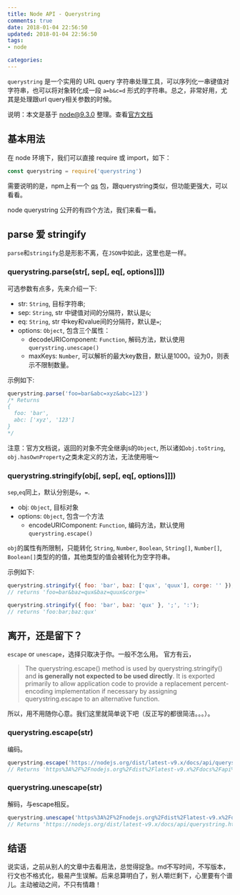 ```yaml
---
title: Node API - Querystring
comments: true
date: 2018-01-04 22:56:50
updated: 2018-01-04 22:56:50
tags:
- node

categories:
---
```


`querystring` 是一个实用的 URL query 字符串处理工具，可以序列化一串键值对字符串，也可以将对象转化成一段 `a=b&c=d` 形式的字符串。总之，非常好用，尤其是处理跟url query相关参数的时候。

<!--truncate-->

说明：本文是基于 node@9.3.0 整理。查看[官方文档](https://nodejs.org/docs/v9.3.0/api/querystring.html)

## 基本用法
在 node 环境下，我们可以直接 require 或 import，如下：
```js
const querystring = require('querystring')
```

需要说明的是，npm上有一个 [qs](https://www.npmjs.com/package/qs) 包，跟querystring类似，但功能更强大，可以看看。

node querystring 公开的有四个方法，我们来看一看。

## parse 爱 stringify
`parse`和`stringify`总是形影不离，在`JSON`中如此，这里也是一样。

### querystring.parse(str[, sep[, eq[, options]]])
可选参数有点多，先来介绍一下:
* str: `String`, 目标字符串;
* sep: `String`, str 中键值对间的分隔符，默认是`&`;
* eq: `String`, str 中key和value间的分隔符，默认是`=`;
* options: `Object`, 包含三个属性：
  + decodeURIComponent: `Function`, 解码方法，默认使用`querystring.unescape()`
  + maxKeys: `Number`, 可以解析的最大key数目，默认是1000。设为0，则表示不限制数量。

示例如下:
```js
querystring.parse('foo=bar&abc=xyz&abc=123')
/* Returns
{
  foo: 'bar',
  abc: ['xyz', '123']
}
*/
```

注意：官方文档说，返回的对象不完全继承js的`Object`, 所以诸如`obj.toString`, `obj.hasOwnProperty`之类未定义的方法，无法使用哦～


### querystring.stringify(obj[, sep[, eq[, options]]])
`sep`,`eq`同上，默认分别是`&`，`=`.
* obj: `Object`, 目标对象
* options: `Object`, 包含一个方法
  + encodeURIComponent: `Function`, 编码方法，默认使用`querystring.escape()`

`obj`的属性有所限制，只能转化 `String`, `Number`, `Boolean`, `String[]`, `Number[]`, `Boolean[]`类型的的值，其他类型的值会被转化为空字符串。

示例如下:
```js
querystring.stringify({ foo: 'bar', baz: ['qux', 'quux'], corge: '' });
// returns 'foo=bar&baz=qux&baz=quux&corge='

querystring.stringify({ foo: 'bar', baz: 'qux' }, ';', ':');
// returns 'foo:bar;baz:qux'
```

## 离开，还是留下？
`escape` or `unescape`，选择只取决于你。一般不怎么用。
官方有云，
> The querystring.escape() method is used by querystring.stringify() and **is generally not expected to be used directly**. It is exported primarily to allow application code to provide a replacement percent-encoding implementation if necessary by assigning querystring.escape to an alternative function.

所以，用不用随你心意。我们这里就简单说下吧（反正写的都很简洁。。。）。

### querystring.escape(str)
编码。
```js
querystring.escape('https://nodejs.org/dist/latest-v9.x/docs/api/querystring.html?nav=faq&sa=sae')
// Returns 'https%3A%2F%2Fnodejs.org%2Fdist%2Flatest-v9.x%2Fdocs%2Fapi%2Fquerystring.html%3Fnav%3Dfaq%26sa%3Dsae'
```

### querystring.unescape(str)
解码，与escape相反。
```js
querystring.unescape('https%3A%2F%2Fnodejs.org%2Fdist%2Flatest-v9.x%2Fdocs%2Fapi%2Fquerystring.html%3Fnav%3Dfaq%26sa%3Dsae')
// Returns 'https://nodejs.org/dist/latest-v9.x/docs/api/querystring.html?nav=faq&sa=sae'
```

## 结语
说实话，之前从别人的文章中去看用法，总觉得捉急。md不写时间，不写版本，行文也不格式化，极易产生误解。后来总算明白了，别人嚼烂剩下，心里要有个谱儿。主动被动之间，不只有情趣！
